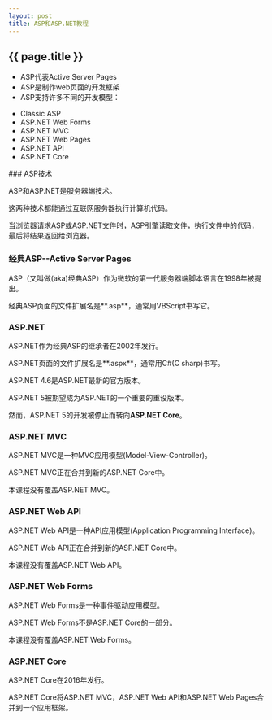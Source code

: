 ```yaml
---
layout: post
title: ASP和ASP.NET教程
---
```

## {{ page.title }}

<div class="text">
    <ul>
    	<li>ASP代表Active Server Pages</li>
    	<li>ASP是制作web页面的开发框架</li>
    	<li>ASP支持许多不同的开发模型：</li>
    </ul>
</div>
<div class="text">
	<ul>
		<li>Classic ASP</li>
		<li>ASP.NET Web Forms</li>
		<li>ASP.NET MVC</li>
		<li>ASP.NET Web Pages</li>
		<li>ASP.NET API</li>
		<li>ASP.NET Core</li>
	</ul>
</div>
### ASP技术

ASP和ASP.NET是服务器端技术。

这两种技术都能通过互联网服务器执行计算机代码。

当浏览器请求ASP或ASP.NET文件时，ASP引擎读取文件，执行文件中的代码，最后将结果返回给浏览器。

### 经典ASP--Active Server Pages

ASP（又叫做(aka)经典ASP）作为微软的第一代服务器端脚本语言在1998年被提出。

经典ASP页面的文件扩展名是**.asp**，通常用VBScript书写它。

### ASP.NET

ASP.NET作为经典ASP的继承者在2002年发行。

ASP.NET页面的文件扩展名是**.aspx**，通常用C#(C sharp)书写。

ASP.NET 4.6是ASP.NET最新的官方版本。

ASP.NET 5被期望成为ASP.NET的一个重要的重设版本。

然而，ASP.NET 5的开发被停止而转向**ASP.NET Core**。

### ASP.NET MVC

ASP.NET MVC是一种MVC应用模型(Model-View-Controller)。

ASP.NET MVC正在合并到新的ASP.NET Core中。

本课程没有覆盖ASP.NET MVC。

### ASP.NET Web API

ASP.NET Web API是一种API应用模型(Application Programming Interface)。

ASP.NET Web API正在合并到新的ASP.NET Core中。

本课程没有覆盖ASP.NET Web API。

### ASP.NET Web Forms

ASP.NET Web Forms是一种事件驱动应用模型。

ASP.NET Web Forms不是ASP.NET Core的一部分。

本课程没有覆盖ASP.NET Web Forms。

### ASP.NET Core

ASP.NET Core在2016年发行。

ASP.NET Core将ASP.NET MVC，ASP.NET Web API和ASP.NET Web Pages合并到一个应用框架。